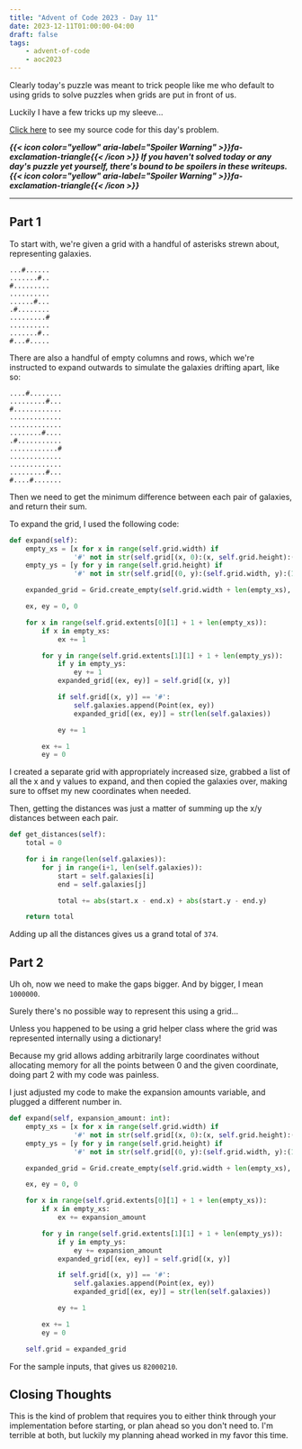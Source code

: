 ```yaml
---
title: "Advent of Code 2023 - Day 11"
date: 2023-12-11T01:00:00-04:00
draft: false
tags:
    - advent-of-code
    - aoc2023
---
```


Clearly today's puzzle was meant to trick people like me who default to using grids to solve puzzles when grids are put in front of us.

Luckily I have a few tricks up my sleeve...

[Click here](https://github.com/Ratheronfire/advent-of-code/blob/master/2023/day-11.py) to see my source code for this day's problem.

***{{< icon color="yellow" aria-label="Spoiler Warning" >}}fa-exclamation-triangle{{< /icon >}} If you haven't solved today or any day's puzzle yet yourself, there's bound to be spoilers in these writeups. {{< icon color="yellow" aria-label="Spoiler Warning" >}}fa-exclamation-triangle{{< /icon >}}***

---

## Part 1

To start with, we're given a grid with a handful of asterisks strewn about, representing galaxies.

```
...#......
.......#..
#.........
..........
......#...
.#........
.........#
..........
.......#..
#...#.....
```

There are also a handful of empty columns and rows, which we're instructed to expand outwards to simulate the galaxies drifting apart, like so:

```
....#........
.........#...
#............
.............
.............
........#....
.#...........
............#
.............
.............
.........#...
#....#.......
```

Then we need to get the minimum difference between each pair of galaxies, and return their sum.

To expand the grid, I used the following code:

```python
def expand(self):
    empty_xs = [x for x in range(self.grid.width) if
                '#' not in str(self.grid[(x, 0):(x, self.grid.height):(1, 1)])]
    empty_ys = [y for y in range(self.grid.height) if
                '#' not in str(self.grid[(0, y):(self.grid.width, y):(1, 1)])]

    expanded_grid = Grid.create_empty(self.grid.width + len(empty_xs), self.grid.height + len(empty_ys), '.')

    ex, ey = 0, 0

    for x in range(self.grid.extents[0][1] + 1 + len(empty_xs)):
        if x in empty_xs:
            ex += 1

        for y in range(self.grid.extents[1][1] + 1 + len(empty_ys)):
            if y in empty_ys:
                ey += 1
            expanded_grid[(ex, ey)] = self.grid[(x, y)]

            if self.grid[(x, y)] == '#':
                self.galaxies.append(Point(ex, ey))
                expanded_grid[(ex, ey)] = str(len(self.galaxies))

            ey += 1

        ex += 1
        ey = 0
```

I created a separate grid with appropriately increased size, grabbed a list of all the x and y values to expand, and then copied the galaxies over, making sure to offset my new coordinates when needed.

Then, getting the distances was just a matter of summing up the x/y distances between each pair.

```python
def get_distances(self):
    total = 0

    for i in range(len(self.galaxies)):
        for j in range(i+1, len(self.galaxies)):
            start = self.galaxies[i]
            end = self.galaxies[j]

            total += abs(start.x - end.x) + abs(start.y - end.y)

    return total
```

Adding up all the distances gives us a grand total of `374`.

## Part 2

Uh oh, now we need to make the gaps bigger. And by bigger, I mean `1000000`.

Surely there's no possible way to represent this using a grid...

Unless you happened to be using a grid helper class where the grid was represented internally using a dictionary!

Because my grid allows adding arbitrarily large coordinates without allocating memory for all the points between 0 and the given coordinate, doing part 2 with my code was painless.

I just adjusted my code to make the expansion amounts variable, and plugged a different number in.

```python
def expand(self, expansion_amount: int):
    empty_xs = [x for x in range(self.grid.width) if
                '#' not in str(self.grid[(x, 0):(x, self.grid.height):(1, 1)])]
    empty_ys = [y for y in range(self.grid.height) if
                '#' not in str(self.grid[(0, y):(self.grid.width, y):(1, 1)])]

    expanded_grid = Grid.create_empty(self.grid.width + len(empty_xs), self.grid.height + len(empty_ys), '.')

    ex, ey = 0, 0

    for x in range(self.grid.extents[0][1] + 1 + len(empty_xs)):
        if x in empty_xs:
            ex += expansion_amount

        for y in range(self.grid.extents[1][1] + 1 + len(empty_ys)):
            if y in empty_ys:
                ey += expansion_amount
            expanded_grid[(ex, ey)] = self.grid[(x, y)]

            if self.grid[(x, y)] == '#':
                self.galaxies.append(Point(ex, ey))
                expanded_grid[(ex, ey)] = str(len(self.galaxies))

            ey += 1

        ex += 1
        ey = 0

    self.grid = expanded_grid
```

For the sample inputs, that gives us `82000210`.

## Closing Thoughts

This is the kind of problem that requires you to either think through your implementation before starting, or plan ahead so you don't need to. I'm terrible at both, but luckily my planning ahead worked in my favor this time.